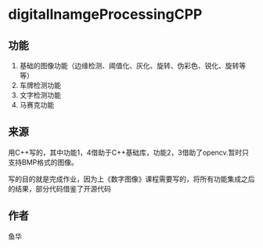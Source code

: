 # digitalInamgeProcessingCPP
## 功能
1. 基础的图像功能（边缘检测、阈值化、灰化、旋转、伪彩色、锐化、旋转等等）
2. 车牌检测功能
3. 文字检测功能
4. 马赛克功能
## 来源
用C++写的，其中功能1，4借助于C++基础库，功能2，3借助了opencv.暂时只支持BMP格式的图像。

写的目的就是完成作业，因为上《数字图像》课程需要写的，将所有功能集成之后的结果，部分代码借鉴了开源代码
## 作者
鱼华
